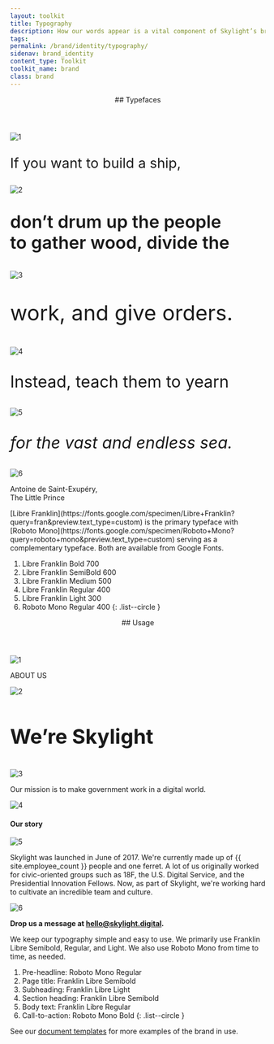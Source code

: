 ```yaml
---
layout: toolkit
title: Typography
description: How our words appear is a vital component of Skylight’s brand. Our typeface and its usage helps establish a strong visual identity, creates visual consistency across all mediums, and supports our brand’s overall tone.
tags:
permalink: /brand/identity/typography/
sidenav: brand_identity
content_type: Toolkit
toolkit_name: brand
class: brand
---
```


<link href="https://fonts.googleapis.com/css2?family=Libre+Franklin:ital,wght@0,300;0,500;0,700;1,300&display=swap" rel="stylesheet">

<div class="brand__content-section grid">
  <header class="grid__heading" markdown="1">
## Typefaces
  </header>
  <div class="grid__image section__container p-3 py-4 p-md-5 typography-example-1">
    <div class="typography--text-block">
      <div class="d-flex align-items-center text-primary">
        <img src="/img/brand/identity/typography/step-1.svg" alt="1">
        <p class="uppercase fw-700 ml-1 text-primary" style="font-size: 1.7rem;">If you want to build a ship,</p>
      </div>
      <div class="d-flex align-items-start">
        <img class="mt-3" src="/img/brand/identity/typography/step-2.svg" alt="2">
        <p class="ml-1 text-primary" style="font-weight: 600; font-size: 2.15rem;">don’t drum up the people<br>to gather wood, divide the</p>
      </div>
      <div class="d-flex align-items-center">
        <img src="/img/brand/identity/typography/step-3.svg" alt="3">
        <p class="fw-500 ml-1 text-primary" style="font-size: 2.6rem;">work, and give orders.</p>
      </div>
      <div class="d-flex align-items-center">
        <img src="/img/brand/identity/typography/step-4.svg" alt="4">
        <p class="ml-1 text-primary" style="font-size: 2rem;">Instead, teach them to yearn</p>
      </div>
      <div class="d-flex align-items-center">
        <img src="/img/brand/identity/typography/step-5.svg" alt="5">
        <p class="fw-300 ml-1 text-primary" style="font-size: 2rem;"><i>for the vast and endless sea.</i></p>
      </div>
      <div class="d-flex align-items-start mt-5">
        <img src="/img/brand/identity/typography/step-6.svg" alt="6">
        <p class="font-mono mb-0 ml-1 text-ink">Antoine de Saint-Exupéry, <br>The Little Prince</p>
      </div>
    </div>
  </div>
  <div class="grid__content" markdown="1">
[Libre Franklin](https://fonts.google.com/specimen/Libre+Franklin?query=fran&preview.text_type=custom) is the primary typeface with [Roboto Mono](https://fonts.google.com/specimen/Roboto+Mono?query=roboto+mono&preview.text_type=custom) serving as a complementary typeface. Both are available from Google Fonts.

1. Libre Franklin Bold 700
2. Libre Franklin SemiBold 600
3. Libre Franklin Medium 500
4. Libre Franklin Regular 400
5. Libre Franklin Light 300
6. Roboto Mono Regular 400
{: .list--circle }
  </div>
</div>

<div class="brand__content-section grid">
  <header class="grid__heading" markdown="1">
## Usage
  </header>
  <div class="grid__image section__container p-3 py-4 p-md-5">
    <div class="d-flex align-items-center">
      <img src="/img/brand/identity/typography/step-1.svg" alt="1">
      <p class="kicker mb-0 ml-1" style="font-weight: 400;">ABOUT US</p>
    </div>
    <div class="d-flex align-items-center mt-2">
      <img src="/img/brand/identity/typography/step-2.svg" alt="2">
      <h3 class="text-primary my-0 ml-1" style="font-size: 2.5rem;">We’re Skylight</h3>
    </div>
    <div class="d-flex align-items-start mt-2">
      <img class="mt-2" src="/img/brand/identity/typography/step-3.svg" alt="3">
      <p class="font-lg fw-300 mb-0 ml-1">Our mission is to make government work in a digital world.</p>
    </div>
    <div class="d-flex align-items-center mt-4">
      <img src="/img/brand/identity/typography/step-4.svg" alt="4">
      <h4 class="my-0 ml-1">Our story</h4>
    </div>
    <div class="d-flex align-items-start mt-1">
      <img class="mt-1" src="/img/brand/identity/typography/step-5.svg" alt="5">
      <p class="ml-1">Skylight was launched in June of 2017. We're currently made up of {{ site.employee_count }} people and one ferret. A lot of us originally worked for civic-oriented groups such as 18F, the U.S. Digital Service, and the Presidential Innovation Fellows. Now, as part of Skylight, we're working hard to cultivate an incredible team and culture.</p>
    </div>
    <div class="d-flex align-items-center mt-5">
      <img src="/img/brand/identity/typography/step-6.svg" alt="6">
      <p class="font-mono mb-0 ml-1">
        <b>Drop us a message at <a href="mailto:hello@skylight.digital">hello@skylight.digital</a>.</b>
      </p>
    </div>
  </div>
  <div class="grid__content" markdown="1">
We keep our typography simple and easy to use. We primarily use Franklin Libre Semibold, Regular, and Light. We also use Roboto Mono from time to time, as needed.

1. Pre-headline: Roboto Mono Regular
2. Page title: Franklin Libre Semibold
3. Subheading: Franklin Libre Light
4. Section heading: Franklin Libre Semibold
5. Body text: Franklin Libre Regular
6. Call-to-action: Roboto Mono Bold
{: .list--circle }

See our [document templates](/brand/resources/templates/) for more examples of the brand in use.
  </div>
</div>
